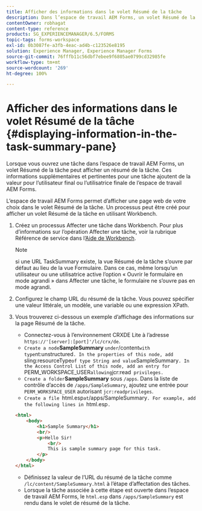 ```yaml
---
title: Afficher des informations dans le volet Résumé de la tâche
description: Dans l’espace de travail AEM Forms, un volet Résumé de la tâche peut être configuré pour résumer la tâche ou afficher toute autre page web.
contentOwner: robhagat
content-type: reference
products: SG_EXPERIENCEMANAGER/6.5/FORMS
topic-tags: forms-workspace
exl-id: 0b3087fe-a3fb-4eac-ad4b-c123526e8195
solution: Experience Manager, Experience Manager Forms
source-git-commit: 76fffb11c56dbf7ebee9f6805ae0799cd32985fe
workflow-type: tm+mt
source-wordcount: '269'
ht-degree: 100%

---
```


# Afficher des informations dans le volet Résumé de la tâche {#displaying-information-in-the-task-summary-pane}

Lorsque vous ouvrez une tâche dans l’espace de travail AEM Forms, un volet Résumé de la tâche peut afficher un résumé de la tâche. Ces informations supplémentaires et pertinentes pour une tâche ajoutent de la valeur pour l’utilisateur final ou l’utilisatrice finale de l’espace de travail AEM Forms.

L’espace de travail AEM Forms permet d’afficher une page web de votre choix dans le volet Résumé de la tâche. Un processus peut être créé pour afficher un volet Résumé de la tâche en utilisant Workbench.

1. Créez un processus Affecter une tâche dans Workbench. Pour plus d’informations sur l’opération Affecter une tâche, voir la rubrique Référence de service dans l’[Aide de Workbench](https://help.adobe.com/en_US/AEMForms/6.1/WorkbenchHelp/).

   >[!NOTE]
   >
   >si une URL TaskSummary existe, la vue Résumé de la tâche s’ouvre par défaut au lieu de la vue Formulaire. Dans ce cas, même lorsqu’un utilisateur ou une utilisatrice active l’option « Ouvrir le formulaire en mode agrandi » dans Affecter une tâche, le formulaire ne s’ouvre pas en mode agrandi.

1. Configurez le champ URL du résumé de la tâche. Vous pouvez spécifier une valeur littérale, un modèle, une variable ou une expression XPath.
1. Vous trouverez ci-dessous un exemple d’affichage des informations sur la page Résumé de la tâche.

   * Connectez-vous à l’environnement CRXDE Lite à l’adresse `https://'[server]:[port]'/lc/crx/de`.
   * `Create a node`**SampleSummary** ` under `/content` with type `nt:unstructured`. In the properties of this node, add `sling:resourceType` of type String and value `SampleSummary`. In the Access Control List of this node, add an entry for `PERM_WORKSPACE_USER` allowing `jcr:read` privileges.`
   * `Create a folder`**SampleSummary** sous `/apps`. Dans la liste de contrôle d’accès de `/apps/SampleSummary`, ajoutez une entrée pour `PERM_WORKSPACE_USER` autorisant `jcr:readprivileges`.
   * `Create a file `html.esp` at `/apps/SampleSummary`. For example, add the following lines in `html.esp`.`

   ```html
   <html>
       <body>
           <h1>Sample Summary</h1>
           <br/>
           <p>Hello Sir!
               <br/>
               This is sample summary page for this task.
           </p>
       </body>
   </html>
   ```

   * Définissez la valeur de l’URL du résumé de la tâche comme `/lc/content/SampleSummary.html` à l’étape d’affectation des tâches.
   * Lorsque la tâche associée à cette étape est ouverte dans l’espace de travail AEM Forms, le `html.esp` dans `/apps/SampleSummary` est rendu dans le volet de résumé de la tâche.
